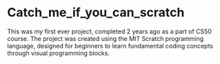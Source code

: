 # Catch_me_if_you_can_scratch
This was my first ever project, completed 2 years ago as a part of CS50 course. The project was created using the MIT Scratch programming language, designed for beginners to learn fundamental coding concepts through visual programming blocks.
